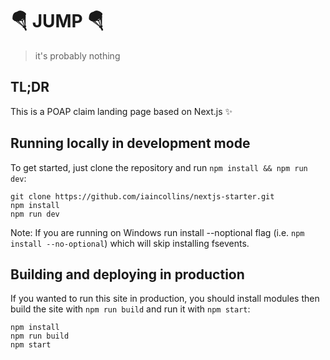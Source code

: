 # 🪂 JUMP 🪂

> it's probably nothing

## TL;DR

This is a POAP claim landing page based on Next.js  ✨

## Running locally in development mode

To get started, just clone the repository and run `npm install && npm run dev`:

```
git clone https://github.com/iaincollins/nextjs-starter.git
npm install
npm run dev
```

Note: If you are running on Windows run install --noptional flag (i.e. `npm install --no-optional`) which will skip installing fsevents.

## Building and deploying in production

If you wanted to run this site in production, you should install modules then build the site with `npm run build` and run it with `npm start`:

```
npm install
npm run build
npm start
```